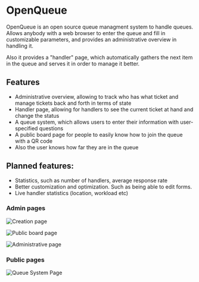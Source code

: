 # OpenQueue

OpenQueue is an open source queue managment system to handle queues. Allows anybody with a web browser to enter the queue and fill in customizable parameters, and provides an administrative overview in handling it.

Also it provides a "handler" page, which automatically gathers the next item in the queue and serves it in order to manage it better.

## Features

- Administrative overview, allowing to track who has what ticket and manage tickets back and forth in terms of state
- Handler page, allowing for handlers to see the current ticket at hand and change the status
- A queue system, which allows users to enter their information with user-specified questions
- A public board page for people to easily know how to join the queue with a QR code
- Also the user knows how far they are in the queue

## Planned features:
- Statistics, such as number of handlers, average response rate
- Better customization and optimization. Such as being able to edit forms.
- Live handler statistics (location, workload etc)

### Admin pages

![Creation page](https://i.imgur.com/UnV3w81.png)

![Public board page](https://i.imgur.com/heAC8cH.png)

![Administrative page](https://i.imgur.com/yRJOp8o.png)

### Public pages
![Queue System Page](https://i.imgur.com/7IGiSJy.png)



